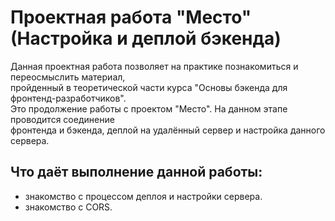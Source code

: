 # Проектная работа "Место" (Настройка и деплой бэкенда)
Данная проектная работа позволяет на практике познакомиться и переосмыслить материал,  
пройденный в теоретической части курса "Основы бэкенда для фронтенд-разработчиков".  
Это продолжение работы с проектом "Место". На данном этапе проводится соединение  
фронтенда и бэкенда, деплой на удалённый сервер и настройка данного сервера.  
## Что даёт выполнение данной работы:
* знакомство с процессом деплоя и настройки сервера.  
* знакомство с CORS.  
